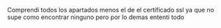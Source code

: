 Comprendi todos los apartados menos el de el certificado ssl ya que no supe como encontrar ninguno pero por lo demas ententi todo
